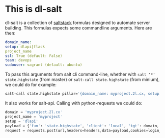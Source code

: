 This is dl-salt
===============

dl-salt is a collection of [saltstack](http://www.saltstack.com) formulas designed to automate server building.
This formulas expects some commandline arguments. Here are then:

```yaml
domain_name: 
setup: dlapi|flask
project_name
ssl: True (default: False)
team: devops 
sudouser: vagrant (default: ubuntu)
```

To pass this arguments from salt cli command-line, whether with `salt '*' state.highstate` (from master) or `salt-call state.highstate` (from minium), we could do for example:

```bash
salt-call state.highstate pillar='{domain_name: myproject.2l.cx, setup: dlapi, project_name: myproject, ssl: True}'
```

It also works for salt-api. Calling with python-requests we could do:

```python
domain = 'myproject.2l.cx'
project_name = 'myproject'
setup = 'dlapi'
payload = {'fun': 'state.highstate', 'client': 'local', 'tgt': domain, 'arg': 'pillar={{"setup":"{0}","ssl":True,"project_name":"{1}","domain_name":"{2}"}}'.format(setup,project_name,domain)}
request = requests.post(url,headers=headers,data=payload,cookies=login_request.cookies,verify=False)
```

